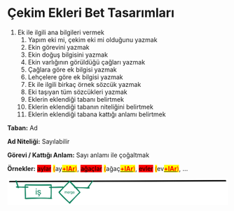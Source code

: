 # Çekim Ekleri Bet Tasarımları

1. Ek ile ilgili ana bilgileri vermek
   1. Yapım eki mi, çekim eki mi olduğunu yazmak
   2. Ekin görevini yazmak
   3. Ekin doğuş bilgisini yazmak
   4. Ekin varlığının görüldüğü çağları yazmak
   5. Çağlara göre ek bilgisi yazmak
   6. Lehçelere göre ek bilgisi yazmak
   7. Ek ile ilgili birkaç örnek sözcük yazmak
   8. Eki taşıyan tüm sözcükleri yazmak
   9. Eklerin eklendiği tabanı belirtmek
   10. Eklerin eklendiği tabanın niteliğini belirtmek
   11. Eklerin eklendiği tabana kattığı anlamı belirtmek



**Taban:** Ad

**Ad Niteliği:** Sayılabilir

**Görevi / Kattığı Anlam:** Sayı anlamı ile çoğaltmak

**Örnekler:** <mark style="background-color:red;">aylar</mark> <mark style="color:red;">(</mark>ay[<mark style="color:red;">**+lAr**</mark>](../ekler/lar.md)<mark style="color:red;">)</mark>, <mark style="background-color:red;">ağaçlar</mark>  <mark style="color:green;"></mark> <mark style="color:red;">(</mark>ağaç[<mark style="color:red;">**+lAr**</mark>](../ekler/lar.md)<mark style="color:red;">)</mark>, <mark style="background-color:red;">evler</mark> <mark style="color:red;">(</mark>ev[<mark style="color:red;">**+lAr**</mark>](../ekler/lar.md)<mark style="color:red;">)</mark>, ...

<img src="../.gitbook/assets/file.drawing.svg" alt="" class="gitbook-drawing">
